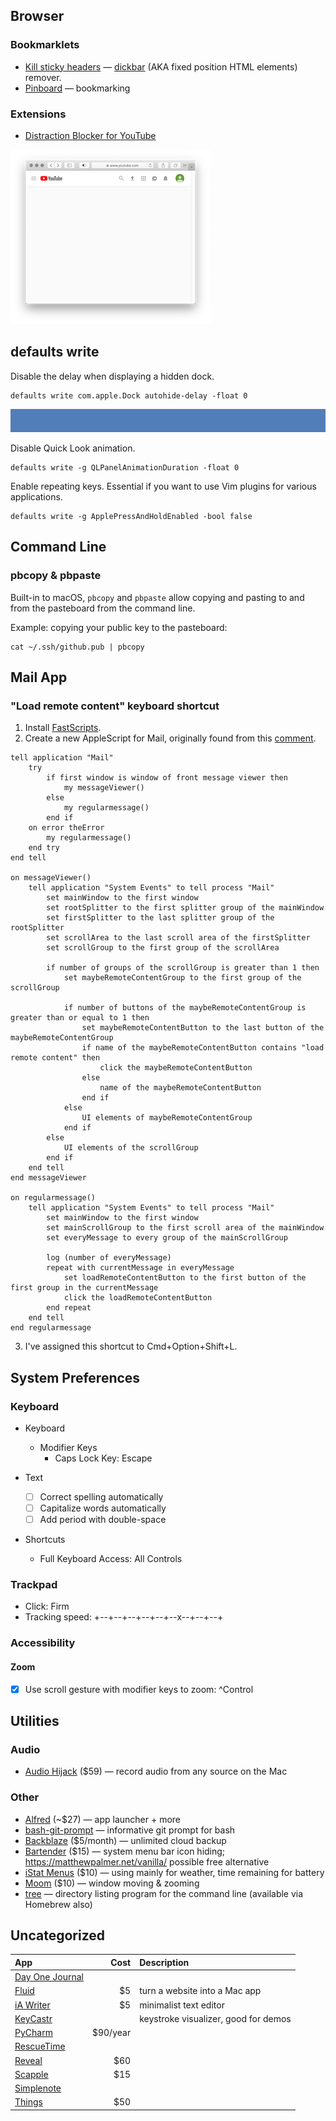 ## Browser
### Bookmarklets
* [Kill sticky headers](https://alisdair.mcdiarmid.org/kill-sticky-headers/) — [dickbar](https://daringfireball.net/linked/2017/06/27/mcdiarmid-sticky-headers) (AKA fixed position HTML elements) remover.
* [Pinboard](https://pinboard.in/tour/) — bookmarking

### Extensions
* [Distraction Blocker for YouTube](https://safari-extensions.apple.com/details/?id=com.robertjeffs.distractionblockerforyoutube-W9AT75TA27)

![YouTube Homepage with Distraction Blocker for YouTube](img/youtube-distraction-blocker.png)

## defaults write
Disable the delay when displaying a hidden dock.
```
defaults write com.apple.Dock autohide-delay -float 0
```
![Dock Autohide Delay Set to 0](img/defaults-write-autohide-delay.gif)

Disable Quick Look animation.
```
defaults write -g QLPanelAnimationDuration -float 0
```

Enable repeating keys. Essential if you want to use Vim plugins for various applications.
```
defaults write -g ApplePressAndHoldEnabled -bool false
```

## Command Line

### pbcopy & pbpaste
Built-in to macOS, `pbcopy` and `pbpaste` allow copying and pasting to and from the pasteboard from the command line.

Example: copying your public key to the pasteboard:
```
cat ~/.ssh/github.pub | pbcopy
```

## Mail App

### "Load remote content" keyboard shortcut
1. Install [FastScripts](https://red-sweater.com/fastscripts/).
2. Create a new AppleScript for Mail, originally found from this [comment](https://gist.github.com/stevenschobert/f559be35190bd432fcce8f4febd713ef#gistcomment-1826177).
```applescript
tell application "Mail"
    try
        if first window is window of front message viewer then
            my messageViewer()
        else
            my regularmessage()
        end if
    on error theError
        my regularmessage()
    end try
end tell
 
on messageViewer()
    tell application "System Events" to tell process "Mail"
        set mainWindow to the first window
        set rootSplitter to the first splitter group of the mainWindow
        set firstSplitter to the last splitter group of the rootSplitter
        set scrollArea to the last scroll area of the firstSplitter
        set scrollGroup to the first group of the scrollArea
       
        if number of groups of the scrollGroup is greater than 1 then
            set maybeRemoteContentGroup to the first group of the scrollGroup
           
            if number of buttons of the maybeRemoteContentGroup is greater than or equal to 1 then
                set maybeRemoteContentButton to the last button of the maybeRemoteContentGroup
                if name of the maybeRemoteContentButton contains "load remote content" then
                    click the maybeRemoteContentButton
                else
                    name of the maybeRemoteContentButton
                end if
            else
                UI elements of maybeRemoteContentGroup
            end if
        else
            UI elements of the scrollGroup
        end if
    end tell
end messageViewer
 
on regularmessage()
    tell application "System Events" to tell process "Mail"
        set mainWindow to the first window
        set mainScrollGroup to the first scroll area of the mainWindow
        set everyMessage to every group of the mainScrollGroup
       
        log (number of everyMessage)
        repeat with currentMessage in everyMessage
            set loadRemoteContentButton to the first button of the first group in the currentMessage
            click the loadRemoteContentButton
        end repeat
    end tell
end regularmessage
```
3. I've assigned this shortcut to Cmd+Option+Shift+L.

## System Preferences
### Keyboard
- Keyboard
  - Modifier Keys
    - Caps Lock Key: Escape

- Text
  - [ ] Correct spelling automatically
  - [ ] Capitalize words automatically
  - [ ] Add period with double-space
    
- Shortcuts
  - Full Keyboard Access: All Controls

### Trackpad
- Click: Firm
- Tracking speed: +--+--+--+--+--+--x--+--+--+

### Accessibility
#### Zoom
- [x] Use scroll gesture with modifier keys to zoom: ^Control

## Utilities
### Audio
* [Audio Hijack](https://www.rogueamoeba.com/audiohijackpro/) ($59) — record audio from any source on the Mac

### Other
* [Alfred](https://manytricks.com/moom/) (~$27) — app launcher + more
* [bash-git-prompt](https://github.com/magicmonty/bash-git-prompt) — informative git prompt for bash
* [Backblaze](https://www.backblaze.com) ($5/month) — unlimited cloud backup
* [Bartender](https://www.macbartender.com/) ($15) — system menu bar icon hiding; https://matthewpalmer.net/vanilla/ possible free alternative
* [iStat Menus](https://bjango.com/mac/istatmenus/) ($10) — using mainly for weather, time remaining for battery
* [Moom](https://manytricks.com/moom/) ($10) — window moving & zooming
* [tree](http://mama.indstate.edu/users/ice/tree/) — directory listing program for the command line (available via Homebrew also)

## Uncategorized
| App | Cost | Description |
| :-- | --: | :-- |
| [Day One Journal](https://dayoneapp.com) | | |
| [Fluid](https://www.fluidapp.com) | $5 | turn a website into a Mac app |
| [iA Writer](https://ia.net/writer) | $5 | minimalist text editor |
| [KeyCastr](https://github.com/keycastr/keycastr) | | keystroke visualizer, good for demos|
| [PyCharm](https://www.jetbrains.com/pycharm/) | $90/year | |
| [RescueTime](https://www.rescuetime.com) | |
| [Reveal](https://revealapp.com) | $60 | |
| [Scapple](https://www.literatureandlatte.com/scapple/overview) | $15 | |
| [Simplenote](https://simplenote.com) | |
| [Things](https://culturedcode.com/things/) | $50 | |
